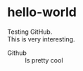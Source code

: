 # hello-world
Testing GitHub. 
<br>
This is very interesting.

<dl>
  <dt>Github</dt>
  <dd>Is pretty cool</dd>
</dl>

